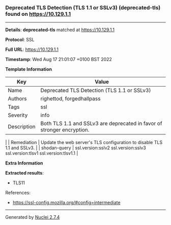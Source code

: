 ### Deprecated TLS Detection (TLS 1.1 or SSLv3) (deprecated-tls) found on https://10.129.1.1
---
**Details**: **deprecated-tls**  matched at https://10.129.1.1

**Protocol**: SSL

**Full URL**: https://10.129.1.1

**Timestamp**: Wed Aug 17 21:01:07 +0100 BST 2022

**Template Information**

| Key | Value |
|---|---|
| Name | Deprecated TLS Detection (TLS 1.1 or SSLv3) |
| Authors | righettod, forgedhallpass |
| Tags | ssl |
| Severity | info |
| Description | Both TLS 1.1 and SSLv3 are deprecated in favor of stronger encryption.
 |
| Remediation | Update the web server's TLS configuration to disable TLS 1.1 and SSLv3.
 |
| shodan-query | ssl.version:sslv2 ssl.version:sslv3 ssl.version:tlsv1 ssl.version:tlsv1.1 |

**Extra Information**

**Extracted results**:

- TLS11


References: 
- https://ssl-config.mozilla.org/#config=intermediate

---
Generated by [Nuclei 2.7.4](https://github.com/projectdiscovery/nuclei)